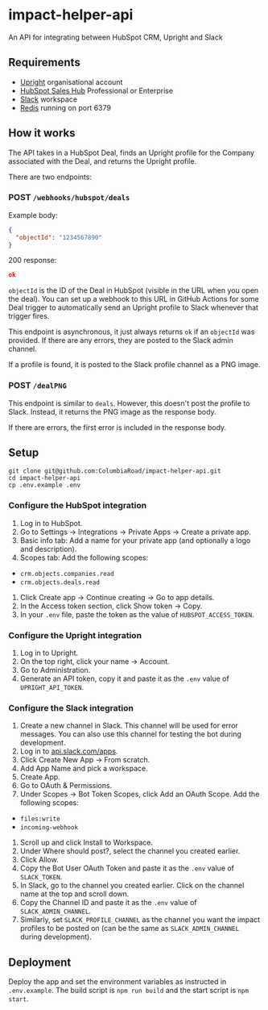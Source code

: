 # impact-helper-api

An API for integrating between HubSpot CRM, Upright and Slack

## Requirements

- [Upright](https://model.uprightproject.com/) organisational account
- [HubSpot Sales Hub](https://www.hubspot.com/products/sales) Professional or Enterprise
- [Slack](https://slack.com/) workspace
- [Redis](https://redis.io/) running on port 6379

## How it works

The API takes in a HubSpot Deal, finds an Upright profile for the Company associated with the Deal, and returns the Upright profile.

There are two endpoints:

### POST `/webhooks/hubspot/deals`

Example body:

```json
{
  "objectId": "1234567890"
}
```

200 response:

```json
ok
```

`objectId` is the ID of the Deal in HubSpot (visible in the URL when you open the deal).
You can set up a webhook to this URL in GitHub Actions for some Deal trigger to automatically
send an Upright profile to Slack whenever that trigger fires.

This endpoint is asynchronous, it just always returns `ok` if an `objectId` was provided.
If there are any errors, they are posted to the Slack admin channel.

If a profile is found, it is posted to the Slack profile channel as a PNG image.

### POST `/dealPNG`

This endpoint is similar to `deals`. However, this doesn't post the profile to Slack.
Instead, it returns the PNG image as the response body.

If there are errors, the first error is included in the response body.

## Setup

```
git clone git@github.com:ColumbiaRoad/impact-helper-api.git
cd impact-helper-api
cp .env.example .env
```

### Configure the HubSpot integration

1. Log in to HubSpot.
1. Go to Settings -> Integrations -> Private Apps -> Create a private app.
1. Basic info tab: Add a name for your private app (and optionally a logo and description).
1. Scopes tab: Add the following scopes:

- `crm.objects.companies.read`
- `crm.objects.deals.read`

1. Click Create app -> Continue creating -> Go to app details.
1. In the Access token section, click Show token -> Copy.
1. In your `.env` file, paste the token as the value of `HUBSPOT_ACCESS_TOKEN`.

### Configure the Upright integration

1. Log in to Upright.
1. On the top right, click your name -> Account.
1. Go to Administration.
1. Generate an API token, copy it and paste it as the `.env` value of `UPRIGHT_API_TOKEN`.

### Configure the Slack integration

1. Create a new channel in Slack. This channel will be used for error messages. You can also use this channel for testing the bot during development.
1. Log in to [api.slack.com/apps](https://api.slack.com/apps).
1. Click Create New App -> From scratch.
1. Add App Name and pick a workspace.
1. Create App.
1. Go to OAuth & Permissions.
1. Under Scopes -> Bot Token Scopes, click Add an OAuth Scope. Add the following scopes:

- `files:write`
- `incoming-webhook`

1. Scroll up and click Install to Workspace.
1. Under Where should <your app> post?, select the channel you created earlier.
1. Click Allow.
1. Copy the Bot User OAuth Token and paste it as the `.env` value of `SLACK_TOKEN`.
1. In Slack, go to the channel you created earlier. Click on the channel name at the top and scroll down.
1. Copy the Channel ID and paste it as the `.env` value of `SLACK_ADMIN_CHANNEL`.
1. Similarly, set `SLACK_PROFILE_CHANNEL` as the channel you want the impact profiles to be posted on (can be the same as `SLACK_ADMIN_CHANNEL` during development).

## Deployment

Deploy the app and set the environment variables as instructed in `.env.example`.
The build script is `npm run build` and the start script is `npm start`.

